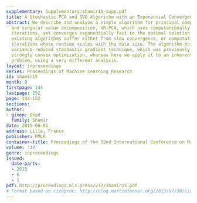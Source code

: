 ```yaml
---
supplementary: Supplementary:shamir15-supp.pdf
title: A Stochastic PCA and SVD Algorithm with an Exponential Convergence Rate
abstract: We describe and analyze a simple algorithm for principal component analysis
  and singular value decomposition, VR-PCA, which uses computationally cheap stochastic
  iterations, yet converges exponentially fast to the optimal solution. In contrast,
  existing algorithms suffer either from slow convergence, or computationally intensive
  iterations whose runtime scales with the data size. The algorithm builds on a recent
  variance-reduced stochastic gradient technique, which was previously analyzed for
  strongly convex optimization, whereas here we apply it to an inherently non-convex
  problem, using a very different analysis.
layout: inproceedings
series: Proceedings of Machine Learning Research
id: shamir15
month: 0
firstpage: 144
lastpage: 152
page: 144-152
sections: 
author:
- given: Ohad
  family: Shamir
date: 2015-06-01
address: Lille, France
publisher: PMLR
container-title: Proceedings of the 32nd International Conference on Machine Learning
volume: '37'
genre: inproceedings
issued:
  date-parts:
  - 2015
  - 6
  - 1
pdf: http://proceedings.mlr.press/v37/shamir15.pdf
# Format based on citeproc: http://blog.martinfenner.org/2013/07/30/citeproc-yaml-for-bibliographies/
---
```

